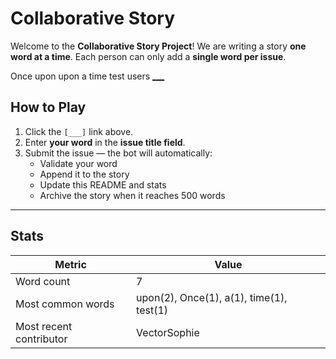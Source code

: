 # Collaborative Story

Welcome to the **Collaborative Story Project**! 
We are writing a story **one word at a time**. Each person can only add a **single word per issue**.  

<!-- STORY-START -->
Once upon upon a time test users [___](https://github.com/VectorSophie/Storytime/issues/new?title=)
<!-- STORY-END -->

## How to Play
1. Click the `[___]` link above.  
2. Enter **your word** in the **issue title field**.  
3. Submit the issue — the bot will automatically:  
   - Validate your word  
   - Append it to the story  
   - Update this README and stats  
   - Archive the story when it reaches 500 words  

---

## Stats
<!-- STATS-START -->
| Metric | Value |
| --- | --- |
| Word count | 7 |
| Most common words | upon(2), Once(1), a(1), time(1), test(1) |
| Most recent contributor | VectorSophie |

<!-- STATS-END -->


